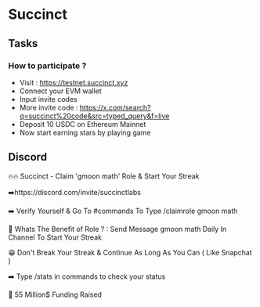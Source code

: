 # Succinct

## Tasks
### How to participate ?
- Visit : https://testnet.succinct.xyz
- Connect your EVM wallet
- Input invite codes
- More invite code : https://x.com/search?q=succinct%20code&src=typed_query&f=live
- Deposit 10 USDC on Ethereum Mainnet
- Now start earning stars by playing game

## Discord
🔥🔥 Succinct - Claim 'gmoon math' Role & Start Your Streak 

➡️https://discord.com/invite/succinctlabs

➡️ Verify Yourself & Go To #commands To Type /claimrole gmoon math

🤫 Whats The Benefit of Role ? : Send Message gmoon math Daily In Channel To Start Your Streak

😁 Don't Break Your Streak & Continue As Long As You Can ( Like Snapchat )

➡️ Type /stats in commands to check your status 

📌 55 Million$ Funding Raised
